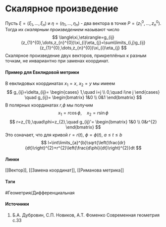 # Скалярное произведение
Пусть $\xi=(\xi_{1},\dots,\xi_{n})$ и $\eta=(\eta_{1},\dots,\eta_{n})$ - два вектора в точке $P=(z_{1}^{0},\dots,z_{n}^{0})$. Тогда их *скалярным произведением* называют число 
$$
\langle\xi,\eta\rangle=g_{ij}(z_{1}^{0},\dots,z_{n}^{0})\xi_{i}\eta_{j}=\sum\limits_{i,j}g_{ij}(z_{1}^{0},\dots,z_{n}^{0})\xi_{i}\eta_{j}
$$
Скалярное произведение двух векторов, прикреплёных к разным точкам, не инвариантно при заменах координат.

#### Пример для Евклидовой метрики
В евклидовых координатах $x_{1}=x$, $x_{2}=y$ мы имеем
$$
g_{ij}=\delta_{ij}=
\begin{cases}
1,\quad i=j \\
0,\quad i\ne j
\end{cases}
\quad
g_{ij}=
\begin{bmatrix}
1&0 \\
0&1
\end{bmatrix}
$$
В полярных координатах $r$,$\phi$ мы получим
$$
x_{1}=r\cos\phi,\quad x_{2}=r\sin\phi
$$
$$
r=z_{1},\quad\phi=z_{2},\quad g_{ij}'=
\begin{bmatrix}
1&0 \\
0&r^{2}
\end{bmatrix}
$$
Это означает, что для кривой $r=r(t)$, $\phi=\phi(t)$, $a\le t\le b$
$$
l=\int\limits_{a}^{b}\sqrt{\left(\frac{dr}{dt}\right)^{2}+r^{2}\left(\frac{d\phi}{dt}\right)^{2}}dt
$$
#### Линки
 [[Вектор]],
 [[Замена координат]],
 [[Риманова метрика]]
#### Тэги
 #Геометрия/Дифференциальная 
#### Источники
1. Б.А. Дубровин, С.П. Новиков, А.Т. Фоменко Современная геометрия с.33